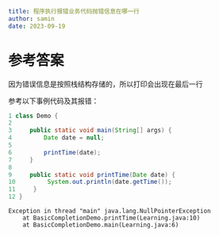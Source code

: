 ```yaml
title: 程序执行报错业务代码抛错信息在哪一行
author: samin
date: 2023-09-19
```

# 参考答案

因为错误信息是按照栈结构存储的，所以打印会出现在最后一行

参考以下事例代码及其报错：

```java
1 class Demo {
2
3     public static void main(String[] args) {
4         Date date = null;
5
6         printTime(date);
7     }
8
9     public static void printTime(Date date) {
10         System.out.println(date.getTime());
11     }
12 }
```

```
Exception in thread "main" java.lang.NullPointerException
	at BasicCompletionDemo.printTime(Learning.java:10)
	at BasicCompletionDemo.main(Learning.java:6)
```
